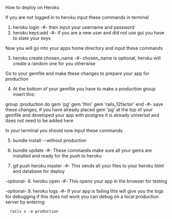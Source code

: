 How to deploy on Heroku

 If you are not logged in to heroku input these commands in terminal

1.  heroku login
    -#- then input your username and password
2.  heroku keys:add 
    -#- if you are a new user and did not use gui you have to state your keys 

 Now you will go into your apps home directory and input these commands

3. heroku create chosen_name
    -#- chosen_name is optional, heroku will create a random one for you otherwise

 Go to your gemfile and make these changes to prepare your app for production

4. At the bottom of your gemfile you have to make a production group insert this:

  group :production do
    gem 'pg'
    gem 'thin'
    gem 'rails_12factor'
  end
      -#- save these changes, if you have already placed gem 'pg' at the top of your gemfile and developed your app with postgres it is already universal and does not need to be added here 

In your terminal you should now input these commands 

5.  bundle install --without production 

6.  bundle update 
      -#- These commands make sure all your gems are installed and ready for the push to heroku 

7. git push heroku master 
      -#- This sends all your files to your heroku html and database for deploy 

-optional- 8.  heroku open
      -#- This opens your app in the browser for testing

-optional- 9.  heroku logs
      -#- If your app is failing this will give you the logs for debugging if this does not work you can debug on a local production server by entering:

      rails s -e production 


